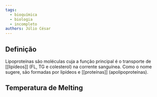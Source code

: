 ```yaml
---
tags:
  - bioquímica
  - biologia
  - incompleto
authors: Júlio César
---
```

## Definição

Lipoproteínas são moléculas cuja a função principal é o transporte de [[lipídeos]] (FL, TG e colesterol) na corrente sanguínea. Como o nome sugere, são formadas por lipídeos e [[proteínas]] (apolipoproteínas).

## Temperatura de Melting

